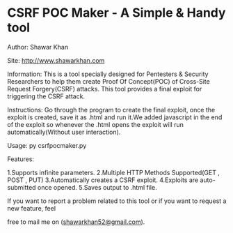 # CSRF POC Maker - A Simple &amp; Handy tool
Author: Shawar Khan

Site: http://www.shawarkhan.com

Information:
This is a tool specially designed for Pentesters  & Security Researchers to help them create Proof Of Concept(POC) of Cross-Site Request Forgery(CSRF) attacks. This tool provides a final exploit for triggering the CSRF attack.                     

Instructions:
Go through the program to create the final exploit, once the exploit is created, save it as .html and run it.We added javascript in the end of the exploit so whenever the .html opens the exploit will run automatically(Without user interaction).

Usage: py csrfpocmaker.py

Features:

1.Supports infinite parameters.
2.Multiple HTTP Methods Supported(GET , POST , PUT)
3.Automatically creates a CSRF exploit.
4.Exploits are auto-submitted once opened.
5.Saves output to .html file.

If you want to report a problem related to this tool or if you want to request a new feature, feel 

free to mail me on (shawarkhan52@gmail.com).




